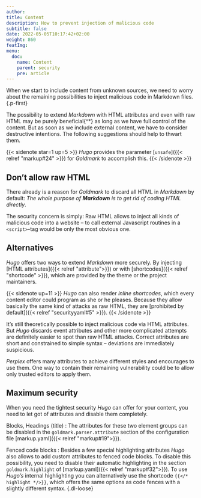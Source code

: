 ```yaml
---
author:
title: Content
description: How to prevent injection of malicious code
subtitle: false
date: 2022-05-05T10:17:42+02:00 
weight: 860
featImg:
menu:
  doc:
    name: Content
    parent: security
    pre: article
---
```


When we start to include content from unknown sources, we need to worry about the remaining possibilities to inject malicious code in Markdown files.
{.p-first} <!--more-->

The possibility to extend _Markdown_ with HTML attributes and even with raw HTML may be purely beneficial{^\*} as long as we have full control of the content. But as soon as we include external content, we have to consider destructive intentions. The following suggestions should help to thwart them.

{{< sidenote star=1 up=5 >}}
_Hugo_ provides the parameter [`unsafe`]({{< relref "markup#24" >}}) for _Goldmark_ to accomplish this.
{{< /sidenote >}}

## Don’t allow raw HTML

There already is a reason for _Goldmark_ to discard all HTML in _Markdown_ by default: _The whole purpose of **Markdown** is to get rid of coding HTML directly_.

The security concern is simply: Raw HTML allows to inject all kinds of malicious code into a website – to call external Javascript routines in a `<script>`-tag would be only the most obvious one.

## Alternatives

_Hugo_ offers two ways to extend _Markdown_ more securely. By injecting [HTML attributes]({{< relref "attribute">}}) or with [shortcodes]({{< relref "shortcode" >}}), which are provided by the theme or the project maintainers.

{{< sidenote up=11 >}}
_Hugo_ can also render _inline shortcodes_, which every content editor could program as she or he pleases. Because they allow basically the same kind of attacks as raw HTML, they are [prohibited by default]({{< relref "securityyaml#5" >}}).
{{< /sidenote >}}

It’s still theoretically possible to inject malicious code via HTML attributes. But _Hugo_ discards event attributes and other more complicated attempts are definitely easier to spot than raw HTML attacks. Correct attributes are short and constrained to simple syntax – deviations are immediately suspicious.

_Perplex_ offers many attributes to achieve different styles and encourages to use them. One way to contain their remaining vulnerability could be to allow only trusted editors to apply them.

## Maximum security

When you need the tightest security _Hugo_ can offer for your content, you need to let got of attributes and disable them completely.

Blocks,
Headings (title)
: The attributes for these two element groups can be disabled in the `goldmark.parser.attribute` section of the configuration file [markup.yaml]({{< relref "markup#19">}}).

Fenced code blocks
: Besides a few special highlighting attributes _Hugo_ also allows to add custom attributes to fenced code blocks. To disable this possibility, you need to disable their automatic highlighting in the section `goldmark.highlight` of [markup.yaml]({{< relref "markup#32">}}). To use _Hugo’s_ internal highlighting you can alternatively use the shortcode `{{</* highlight */>}}`, which offers the same options as code fences with a slightly different syntax.
{.dl-loose}
